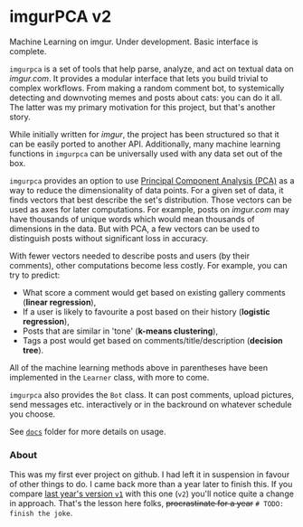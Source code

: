 # imgurPCA v2
Machine Learning on imgur. Under development. Basic interface is complete.  

`imgurpca` is a set of tools that help parse, analyze, and act on textual data on
*imgur.com*. It provides a modular interface that lets you build trivial to
complex workflows. From making a random comment bot, to systemically detecting
and downvoting memes and posts about cats: you can do it all. The latter was my
primary motivation for this project, but that's another story.

While initially written for *imgur*, the project has been structured so that it
can be easily ported to another API. Additionally, many machine learning
functions in `imgurpca` can be universally used with any data set out of the box.

`imgurpca` provides an option to use [Principal Component Analysis (PCA)](https://en.wikipedia.org/wiki/Principal_component_analysis)
as a way to reduce the dimensionality of data points. For a given set of data,
it finds vectors that best describe the set's distribution. Those vectors
can be used as axes for later computations. For example, posts on *imgur.com* may
have thousands of unique words which would mean thousands of dimensions in the
data. But with PCA, a few vectors can be used to distinguish posts without
significant loss in accuracy.  

With fewer vectors needed to describe posts and users (by their comments),
other computations become less costly. For example, you can try to predict:  

* What score a comment would get based on existing gallery comments (**linear regression**),
* If a user is likely to favourite a post based on their history (**logistic regression**),
* Posts that are similar in 'tone' (**k-means clustering**),
* Tags a post would get based on comments/title/description (**decision tree**).

All of the machine learning methods above in parentheses have been implemented
in the `Learner` class, with more to come.

`imgurpca` also provides the `Bot` class. It can post comments, upload pictures,
send messages etc. interactively or in the backround on whatever schedule you choose.  

See [`docs`](./docs/) folder for more details on usage.  

### About
This was my first ever project on github. I had left it in suspension in
favour of other things to do. I came back more than a year later to finish this.
If you compare [last year's version `v1`](https://github.com/hazrmard/imgurPCA/tree/911167f611e017ee143fc56a369ad383fff2c3e8)
with this one (`v2`) you'll notice quite a change in approach. That's the lesson here folks,
~~procrastinate for a year~~ `# TODO: finish the joke`.
